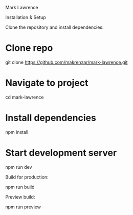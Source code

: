 Mark Lawrence

Installation & Setup

Clone the repository and install dependencies:

# Clone repo
git clone https://github.com/makrenzar/mark-lawrence.git

# Navigate to project
cd mark-lawrence

# Install dependencies
npm install

# Start development server
npm run dev


Build for production:

npm run build


Preview build:

npm run preview